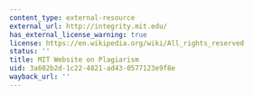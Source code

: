 ```yaml
---
content_type: external-resource
external_url: http://integrity.mit.edu/
has_external_license_warning: true
license: https://en.wikipedia.org/wiki/All_rights_reserved
status: ''
title: MIT Website on Plagiarism
uid: 3a602b2d-1c22-4821-ad43-0577123e9f8e
wayback_url: ''
---
```

